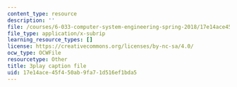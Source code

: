 ```yaml
---
content_type: resource
description: ''
file: /courses/6-033-computer-system-engineering-spring-2018/17e14ace45f450ab9fa71d516ef1bda5_r2_-2KW76ec.vtt
file_type: application/x-subrip
learning_resource_types: []
license: https://creativecommons.org/licenses/by-nc-sa/4.0/
ocw_type: OCWFile
resourcetype: Other
title: 3play caption file
uid: 17e14ace-45f4-50ab-9fa7-1d516ef1bda5
---
```


